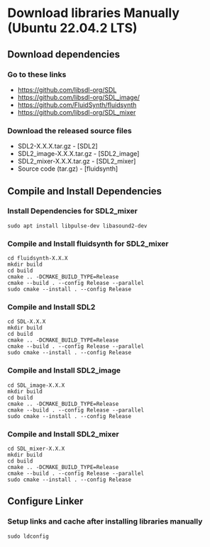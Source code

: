 # Download libraries Manually (Ubuntu 22.04.2 LTS)

## Download dependencies
### Go to these links
- https://github.com/libsdl-org/SDL
- https://github.com/libsdl-org/SDL_image/
- https://github.com/FluidSynth/fluidsynth
- https://github.com/libsdl-org/SDL_mixer

### Download the released source files
- SDL2-X.X.X.tar.gz - [SDL2]
- SDL2_image-X.X.X.tar.gz - [SDL2_image]
- SDL2_mixer-X.X.X.tar.gz - [SDL2_mixer]
- Source code (tar.gz) - [fluidsynth]

## Compile and Install Dependencies


### Install Dependencies for SDL2_mixer
```
sudo apt install libpulse-dev libasound2-dev
```

### Compile and Install fluidsynth for SDL2_mixer
```
cd fluidsynth-X.X.X
mkdir build
cd build
cmake .. -DCMAKE_BUILD_TYPE=Release
cmake --build . --config Release --parallel
sudo cmake --install . --config Release
```

### Compile and Install SDL2
```
cd SDL-X.X.X
mkdir build
cd build
cmake .. -DCMAKE_BUILD_TYPE=Release
cmake --build . --config Release --parallel
sudo cmake --install . --config Release
```

### Compile and Install SDL2_image
```
cd SDL_image-X.X.X
mkdir build
cd build
cmake .. -DCMAKE_BUILD_TYPE=Release
cmake --build . --config Release --parallel
sudo cmake --install . --config Release
```

### Compile and Install SDL2_mixer
```
cd SDL_mixer-X.X.X
mkdir build
cd build
cmake .. -DCMAKE_BUILD_TYPE=Release
cmake --build . --config Release --parallel
sudo cmake --install . --config Release
```

## Configure Linker
### Setup links and cache after installing libraries manually
```
sudo ldconfig
```
